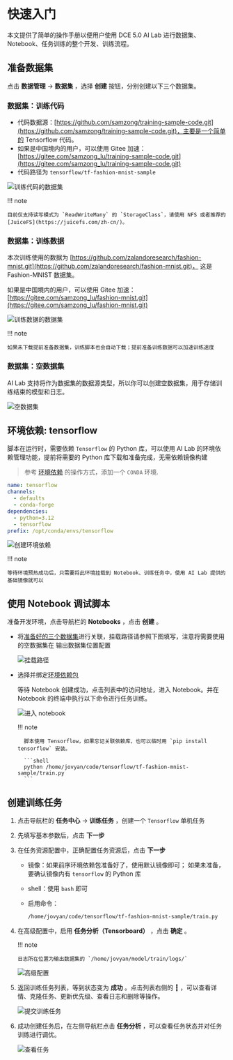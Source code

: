 # 快速入门

本文提供了简单的操作手册以便用户使用 DCE 5.0 AI Lab 进行数据集、Notebook、任务训练的整个开发、训练流程。

## 准备数据集

点击 **数据管理** -> **数据集** ，选择 **创建** 按钮，分别创建以下三个数据集。

### 数据集：训练代码

- 代码数据源：[https://github.com/samzong/training-sample-code.git](https://github.com/samzong/training-sample-code.git)，主要是一个简单的 Tensorflow 代码。
- 如果是中国境内的用户，可以使用 Gitee 加速：[https://gitee.com/samzong_lu/training-sample-code.git](https://gitee.com/samzong_lu/training-sample-code.git)
- 代码路径为 `tensorflow/tf-fashion-mnist-sample`

![训练代码的数据集](../images/baize-01.png)

!!! note

    目前仅支持读写模式为 `ReadWriteMany` 的 `StorageClass`，请使用 NFS 或者推荐的 [JuiceFS](https://juicefs.com/zh-cn/)。

### 数据集：训练数据

本次训练使用的数据为 [https://github.com/zalandoresearch/fashion-mnist.git](https://github.com/zalandoresearch/fashion-mnist.git)，
这是 Fashion-MNIST 数据集。

如果是中国境内的用户，可以使用 Gitee 加速：[https://gitee.com/samzong_lu/fashion-mnist.git](https://gitee.com/samzong_lu/fashion-mnist.git)

![训练数据的数据集](../images/baize-02.png)

!!! note

    如果未下载提前准备数据集，训练脚本也会自动下载；提前准备训练数据可以加速训练速度

### 数据集：空数据集

AI Lab 支持将作为数据集的数据源类型，所以你可以创建空数据集，用于存储训练结束的模型和日志。

![空数据集](../images/baize-03.png)

## 环境依赖: tensorflow

脚本在运行时，需要依赖 `Tensorflow` 的 Python 库，可以使用 AI Lab 的环境依赖管理功能，提前将需要的 Python 库下载和准备完成，无需依赖镜像构建

> 参考 [环境依赖](../developer/dataset/environments.md) 的操作方式，添加一个 `CONDA` 环境.

```yaml
name: tensorflow
channels:
  - defaults
  - conda-forge
dependencies:
  - python=3.12
  - tensorflow
prefix: /opt/conda/envs/tensorflow
```

![创建环境依赖](../images/baize-08.png)

!!! note

    等待环境预热成功后，只需要将此环境挂载到 Notebook、训练任务中，使用 AI Lab 提供的基础镜像就可以

## 使用 Notebook 调试脚本

准备开发环境，点击导航栏的 **Notebooks** ，点击 **创建** 。

- 将[准备好的三个数据集](#_2)进行关联，挂载路径请参照下图填写，注意将需要使用的空数据集在 输出数据集位置配置

    ![挂载路径](../images/baize-06.png)

- 选择并绑定[环境依赖包](#tensorflow)

    等待 Notebook 创建成功，点击列表中的访问地址，进入 Notebook。并在 Notebook 的终端中执行以下命令进行任务训练。

    ![进入 notebook](../images/baize-05.png)

    !!! note

        脚本使用 Tensorflow，如果忘记关联依赖库，也可以临时用 `pip install tensorflow` 安装。

        ```shell
        python /home/jovyan/code/tensorflow/tf-fashion-mnist-sample/train.py
        ```

## 创建训练任务

1.  点击导航栏的 **任务中心** -> **训练任务** ，创建一个 `Tensorflow` 单机任务
1.  先填写基本参数后，点击 **下一步**
1.  在任务资源配置中，正确配置任务资源后，点击 **下一步**

    - 镜像：如果前序环境依赖包准备好了，使用默认镜像即可； 如果未准备，要确认镜像内有 `tensorflow` 的 Python 库
    - shell：使用 `bash` 即可
    - 启用命令：
    
        ```bash
        /home/jovyan/code/tensorflow/tf-fashion-mnist-sample/train.py
        ```

1.  在高级配置中，启用 **任务分析（Tensorboard）** ，点击 **确定** 。

    !!! note

        日志所在位置为输出数据集的 `/home/jovyan/model/train/logs/`

    ![高级配置](../images/enable-analy.png)

1.  返回训练任务列表，等到状态变为 **成功** 。点击列表右侧的 **┇** ，可以查看详情、克隆任务、更新优先级、查看日志和删除等操作。

    ![提交训练任务](../images/othera.png)

1.  成功创建任务后，在左侧导航栏点击 **任务分析** ，可以查看任务状态并对任务训练进行调优。

    ![查看任务](../images/baize-07.png)
